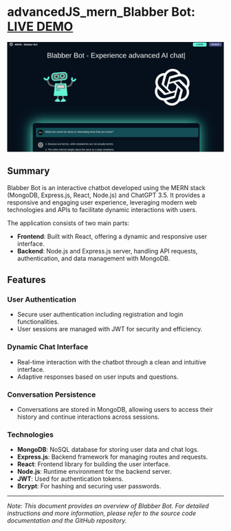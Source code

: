 # advancedJS_mern_Blabber Bot: [LIVE DEMO](https://github.com/Shcoobz/mern_blabber-bot)

![Blabber Bot](assets/advancedJS_mern_blabber-bot.png)

## Summary

Blabber Bot is an interactive chatbot developed using the MERN stack (MongoDB, Express.js, React, Node.js) and ChatGPT 3.5. It provides a responsive and engaging user experience, leveraging modern web technologies and APIs to facilitate dynamic interactions with users.

The application consists of two main parts:

- **Frontend**: Built with React, offering a dynamic and responsive user interface.
- **Backend**: Node.js and Express.js server, handling API requests, authentication, and data management with MongoDB.

## Features

### User Authentication

- Secure user authentication including registration and login functionalities.
- User sessions are managed with JWT for security and efficiency.

### Dynamic Chat Interface

- Real-time interaction with the chatbot through a clean and intuitive interface.
- Adaptive responses based on user inputs and questions.

### Conversation Persistence

- Conversations are stored in MongoDB, allowing users to access their history and continue interactions across sessions.

### Technologies

- **MongoDB**: NoSQL database for storing user data and chat logs.
- **Express.js**: Backend framework for managing routes and requests.
- **React**: Frontend library for building the user interface.
- **Node.js**: Runtime environment for the backend server.
- **JWT**: Used for authentication tokens.
- **Bcrypt**: For hashing and securing user passwords.

---

_Note: This document provides an overview of Blabber Bot. For detailed instructions and more information, please refer to the source code documentation and the GitHub repository._
